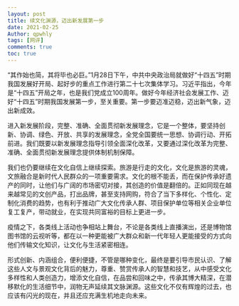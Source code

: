 ```yaml
---
layout: post
title: 续文化渊源，迈出新发展第一步
date: 2021-02-25
Author: qpwhly 
tags: [网评]
comments: true
toc: true
---
```



“其作始也简，其将毕也必巨。”1月28日下午，中共中央政治局就做好“十四五”时期我国发展好开局、起好步的重点工作进行第二十七次集体学习。习近平指出，今年是“十四五”开局之年，也是我们党成立100周年。做好今年经济社会发展工作、迈好“十四五”时期我国发展第一步，至关重要。第一步要迈准迈稳，迈出新气象，迈出新成效。

进入新发展阶段，完整、准确、全面贯彻新发展理念，它是一个整体，要坚持创新、协调、绿色、开放、共享的发展理念，全党全国要统一思想、协调行动、开拓前进。我们既要以新发展理念指导引领全面深化改革，又要通过深化改革为完整、准确、全面贯彻新发展理念提供体制机制保障。

我们也仍要继续在文化自信上继续探索。旅游是行走的文化，文化是旅游的灵魂，文旅融合是新时代人民群众的一项重要需求。文化的根不能丢，而在保护传承好遗产的同时，让他们与广阔的市场密切对接，其创造的价值是翻倍的。正如同现在越来越常见的文创产品，打出品牌，甚至支持网购，符合了当下多样化、个性化、定制化消费的趋势，也有利于推动广大文化传承人群、项目保护单位等相关企业单位复工复产，带动就业，在实现共同富裕的目标上更进一步。

疫情之下，各类线上活动也争相站上舞台，不论是各类线上直播演出，还是博物馆图书馆的云视听等，都在以一种更能被广大群众和新一代年轻人更能接受的方式向他们传输文化知识，让文化与生活紧密相连。

形式创新、内涵组合，便利便捷，不管是哪种变化，最终是要引导市民认识、了解这些人文与景观文化背后的魅力，尊重、赞赏传承人的智慧和技艺，从中感受文化多样性和人类创造力，增添文化自信，在品尝和回味之中，传承其博大精深，在潜移默化的生活细节中，润物无声延续其文脉渊源。这些文化不仅有辉煌的过去，也应该有闪光的现在，并且还应充满生机地走向未来。
